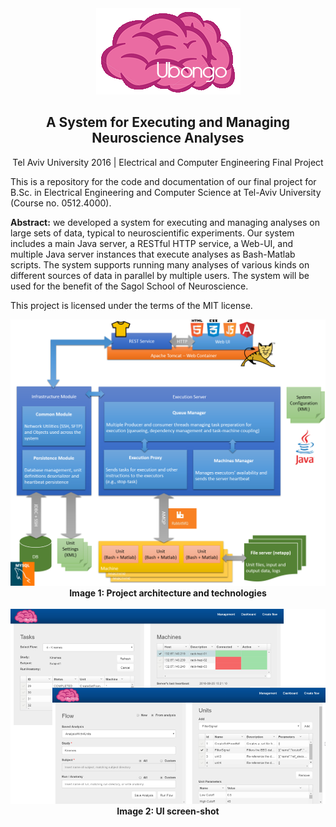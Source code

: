 <div align="center">
<img src="./web-service/src/main/webapp/images/Ubongo.gif"/>
<br>
<h2>A System for Executing and Managing Neuroscience Analyses</h2>
Tel Aviv University 2016 | Electrical and Computer Engineering Final Project
<br>
</div>

This is a repository for the code and documentation of our final project for B.Sc. in Electrical Engineering and Computer Science at Tel-Aviv University (Course no. 0512.4000). 

<b>Abstract:</b> we developed a system for executing and managing analyses on large sets of data, typical to neuroscientific experiments. Our system includes a main Java server, a RESTful HTTP service, a Web-UI, and multiple Java server instances that execute analyses as Bash-Matlab scripts. The system supports running many analyses of various kinds on different sources of data in parallel by multiple users. The system will be used for the benefit of the Sagol School of Neuroscience.

This project is licensed under the terms of the MIT license.
<br>
<div align="center">
<img src="./docs/architecture.png" />
<br><b>Image 1: Project architecture and technologies</b>
</div>
<br/>
<div align="center">
<img src="./docs/screenshots.png" />
<br/><b>Image 2: UI screen-shot</b>
</div>